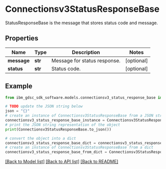 # Connectionsv3StatusResponseBase

StatusResponseBase is the message that stores status code and message.

## Properties

Name | Type | Description | Notes
------------ | ------------- | ------------- | -------------
**message** | **str** | Message for status response. | [optional] 
**status** | **str** | Status code. | [optional] 

## Example

```python
from ibm_gdsc_sdk_software.models.connectionsv3_status_response_base import Connectionsv3StatusResponseBase

# TODO update the JSON string below
json = "{}"
# create an instance of Connectionsv3StatusResponseBase from a JSON string
connectionsv3_status_response_base_instance = Connectionsv3StatusResponseBase.from_json(json)
# print the JSON string representation of the object
print(Connectionsv3StatusResponseBase.to_json())

# convert the object into a dict
connectionsv3_status_response_base_dict = connectionsv3_status_response_base_instance.to_dict()
# create an instance of Connectionsv3StatusResponseBase from a dict
connectionsv3_status_response_base_from_dict = Connectionsv3StatusResponseBase.from_dict(connectionsv3_status_response_base_dict)
```
[[Back to Model list]](../README.md#documentation-for-models) [[Back to API list]](../README.md#documentation-for-api-endpoints) [[Back to README]](../README.md)


